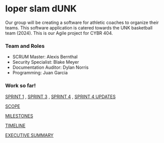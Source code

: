 # loper slam dUNK
Our group will be creating a software for athletic coaches to organize their teams. This software application is catered towards the UNK basketball team (2024). This is our Agile project for CYBR 404. 

### Team and Roles
- SCRUM Master: Alexis Bernthal
- Security Specialist: Blake Meyer
- Documentation Auditor: Dylan Norris
- Programming: Juan Garcia

### Work so far!
[SPRINT 1](https://github.com/alexisbernt/loper-slam-dUNK/blob/059cdbffd079b85cec7e9e391144c254c888d310/Documentation/Week%201/Outline3-27.jpeg) , [SPRINT 3](https://github.com/alexisbernt/loper-slam-dUNK/blob/e99b32b8f2c491329bee7d883069745d493487b2/Documentation/Week%202/ThirdIteration.jpg) , [SPRINT 4](https://github.com/alexisbernt/loper-slam-dUNK/blob/a8bd44ef1190230592525a8834d6ef7a0a7a1aae/Documentation/Week%202/Sprint4.HEIC) , [SPRINT 4 UPDATES](https://github.com/alexisbernt/loper-slam-dUNK/blob/74d5414de3829a2123aa2d9584421141da899e79/Documentation/Week%202/FourthIteration.png)

[SCOPE](https://github.com/alexisbernt/loper-slam-dUNK/blob/906a9aafb52e05362f1690cd5bad9c498808643c/Documentation/Week%201/4.2.md)

[MILESTONES](https://github.com/alexisbernt/loper-slam-dUNK/blob/906a9aafb52e05362f1690cd5bad9c498808643c/Documentation/Week%201/4.2.md)

[TIMELINE](https://github.com/alexisbernt/loper-slam-dUNK/blob/906a9aafb52e05362f1690cd5bad9c498808643c/Documentation/Week%201/Agile%20Timeline.jpeg)

[EXECUTIVE SUMMARY](https://github.com/alexisbernt/loper-slam-dUNK/blob/906a9aafb52e05362f1690cd5bad9c498808643c/Documentation/Week%201/4.2.md)

